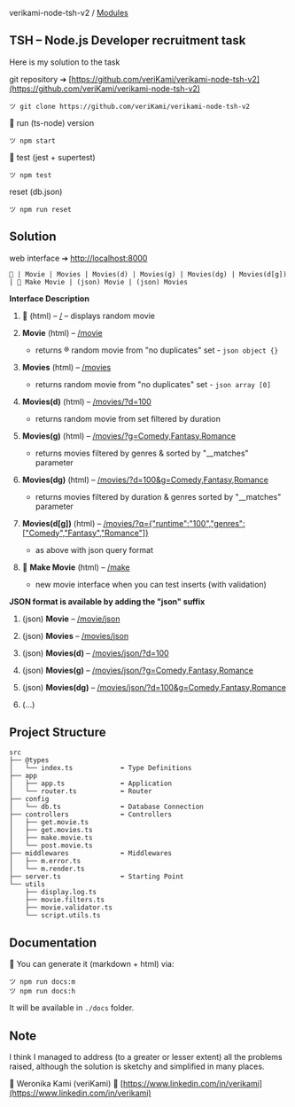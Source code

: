 verikami-node-tsh-v2 / [Modules](modules.md)

## TSH – Node.js Developer recruitment task

Here is my solution to the task

git repository ➔ [https://github.com/veriKami/verikami-node-tsh-v2](https://github.com/veriKami/verikami-node-tsh-v2)

```
ツ git clone https://github.com/veriKami/verikami-node-tsh-v2
```

🍋 run (ts-node) version

```
ツ npm start
```

🍋 test (jest + supertest)

```
ツ npm test
```

reset (db.json)

```
ツ npm run reset
```

## Solution

web interface ➔ [http://localhost:8000](http://localhost:8000)

```
🐧 | Movie | Movies | Movies(d) | Movies(g) | Movies(dg) | Movies(d[g]) | 🍋 Make Movie | (json) Movie | (json) Movies
```

**Interface Description**

1. 🐧 (html) – [/](http://localhost:8000) – displays random movie

2. **Movie** (html) – [/movie](http://localhost:8000/movie)
   - returns ® random movie from "no duplicates" set - `json object {}`

3. **Movies** (html) – [/movies](http://localhost:8000/movies)
   - returns random movie from "no duplicates" set - `json array [0]`

4. **Movies(d)** (html) – [/movies/?d=100](http://localhost:8000/movies/?d=100)
   - returns random movie from set filtered by duration

5. **Movies(g)** (html) – [/movies/?g=Comedy,Fantasy,Romance](http://localhost:8000/movies/?g=Comedy,Fantasy,Romance)
   - returns movies filtered by genres & sorted by "\_\_matches" parameter

6. **Movies(dg)** (html) – [/movies/?d=100&g=Comedy,Fantasy,Romance](http://localhost:8000/movies/?d=100&g=Comedy,Fantasy,Romance)
   - returns movies filtered by duration & genres sorted by "\_\_matches" parameter

7. **Movies(d[g])** (html) – [/movies/?q={"runtime":"100","genres":["Comedy","Fantasy","Romance"]}](http://localhost:8000/movies/?q={"runtime":"100","genres":["Comedy","Fantasy","Romance"]})
   - as above with json query format

8. 🍋 **Make Movie** (html) – [/make](http://localhost:8000/make)
   - new movie interface when you can test inserts (with validation)

**JSON format is available by adding the "json" suffix**

1. (json) **Movie** – [/movie/json](http://localhost:8000/movie/json)

2. (json) **Movies** – [/movies/json](http://localhost:8000/movies/json)

3. (json) **Movies(d)** – [/movies/json/?d=100](http://localhost:8000/movies/json/?d=100)

4. (json) **Movies(g)** – [/movies/json/?g=Comedy,Fantasy,Romance](http://localhost:8000/movies/json/?g=Comedy,Fantasy,Romance)

5. (json) **Movies(dg)** – [/movies/json/?d=100&g=Comedy,Fantasy,Romance](http://localhost:8000/movies/json/?d=100&g=Comedy,Fantasy,Romance)

6. (...)

## Project Structure

```
src
├── @types
│   └── index.ts            ⬅︎ Type Definitions
├── app
│   ├── app.ts              ⬅︎ Application
│   └── router.ts           ⬅︎ Router
├── config
│   └── db.ts               ⬅︎ Database Connection
├── controllers             ⬅︎ Controllers
│   ├── get.movie.ts
│   ├── get.movies.ts
│   ├── make.movie.ts
│   └── post.movie.ts
├── middlewares             ⬅︎ Middlewares
│   ├── m.error.ts
│   └── m.render.ts
├── server.ts               ⬅︎ Starting Point
└── utils
    ├── display.log.ts
    ├── movie.filters.ts
    ├── movie.validator.ts
    └── script.utils.ts

```

## Documentation

🍋 You can generate it (markdown + html) via:

```
ツ npm run docs:m
ツ npm run docs:h
```

It will be available in `./docs` folder.

## Note

I think I managed to address (to a greater or lesser extent) all the problems raised, although the solution is sketchy and simplified in many places. 

🐧 Weronika Kami (veriKami) 🐧 [https://www.linkedin.com/in/verikami](https://www.linkedin.com/in/verikami)
